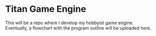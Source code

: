 # Titan Game Engine  
This will be a repo where I develop my hobbyist game engine.  
Eventually, a flowchart with the program outline will be uploaded here.
